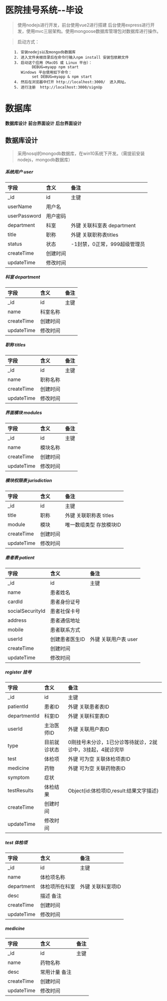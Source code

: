 # 医院挂号系统--毕设

> 使用nodejs进行开发，前台使用vue2进行搭建
> 后台使用express进行开发，使用mvc三层架构。使用mongoose数据库管理包对数据库进行操作。

> 启动方式：

```
    1. 安装nodejs以及mongodb数据库
    2. 进入文件夹根目录后在命令行输入npm install 安装包依赖文件
    3. 启动这个应用（MacOS 或 Linux 平台）：
            DEBUG=myapp npm start
       Windows 平台使用如下命令：
            set DEBUG=myapp & npm start 
    4. 然后在浏览器中打开 http://localhost:3000/  进入网址。
    5. 进行注册  http://localhost:3000/signUp 
```

# 数据库

**数据库设计**
**前台界面设计**
**后台界面设计**

## 数据库设计
> 采用nosql的mongodb数据库，在win10系统下开发。（需提前安装nodejs，mongodb数据库）


##### 系统用户 user
|字段|含义|备注|
|:--|:--|:--|
|_id|id|主键|
|userName|用户名||
|userPassword|用户密码||
|department|科室|外键 关联科室表 department|
|title|职称|外键 关联职称表titles||
|status|状态|-1封禁，0正常，999超级管理员|
|createTime|创建时间||
|updateTime|修改时间||

##### 科室 department
|字段|含义|备注|
|:--|:--|:--|
|_id|id|主键|
|name|科室名称||
|createTime|创建时间||
|updateTime|修改时间||

##### 职称 titles
|字段|含义|备注|
|:--|:--|:--|
|_id|id|主键|
|name|职称名称||
|createTime|创建时间||
|updateTime|修改时间||

##### 界面模块 modules
|字段|含义|备注|
|:--|:--|:--|
|_id|id|主键|
|name|模块名称||
|createTime|创建时间||
|updateTime|修改时间||

##### 模块权限表 jurisdiction
|字段|含义|备注|
|:--|:--|:--|
|_id|id|主键|
|title|职称|外键 关联职称表 titles|
|module|模块|唯一数组类型 存放模块ID|
|createTime|创建时间||
|updateTime|修改时间||

##### 患者表 patient
|字段|含义|备注|
|:--|:--|:--|
|_id|id|主键|
|name|患者姓名||
|cardId|患者身份证号||
|socialSecurityId|患者社保卡号||
|address|患者通信地址||
|mobile|患者联系方式||
|userId|创建患者医生ID|外键 关联用户表 user|
|createTime|创建时间||
|updateTime|修改时间||

##### register 挂号
|字段|含义|备注|
|:--|:--|:--|
|_id|id|主键|
|patientId|患者ID|外键 关联患者表ID|
|departmentId|科室ID|外键 关联科室表ID |
|userId|主治医师ID|外键 关联用户表ID|
|type|目前就诊状态|0刚挂号未分诊，1已分诊等待就诊，2就诊中，3挂起，4就诊完毕|
|test|体检项|外键 可为空 关联体检项表ID|
|medicine|药物|外键 可为空 关联药物表ID|
|symptom|症状||
|testResults|体检结果|Object{id:体检项ID,result:结果文字描述}|
|createTime|创建时间||
|updateTime|修改时间||

##### test 体检项
|字段|含义|备注|
|:--|:--|:--|
|_id|id|主键|
|name|体检项名称||
|department|体检项所在科室|外键 关联科室项ID|
|desc|描述 备注||
|createTime|创建时间||
|updateTime|修改时间||

##### medicine
|字段|含义|备注|
|:--|:--|:--|
|_id|id|主键|
|name|药物名称||
|desc|常用计量 备注||
|createTime|创建时间||
|updateTime|修改时间||
